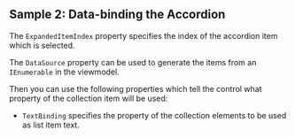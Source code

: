 ## Sample 2: Data-binding the Accordion

The `ExpandedItemIndex` property specifies the index of the accordion item which is selected.

The `DataSource` property can be used to generate the items from an `IEnumerable` in the viewmodel.

Then you can use the following properties which tell the control what property of the collection item will be used:

* `TextBinding` specifies the property of the collection elements to be used as list item text.

<!-- TODO: doplnit další bindovatelné vlastnosti, až budou k dispozici -->